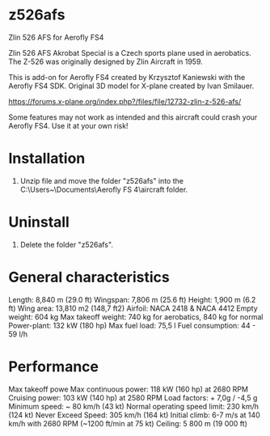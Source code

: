 # z526afs
Zlin 526 AFS for Aerofly FS4

Zlin 526 AFS Akrobat Special is a Czech sports plane used in aerobatics. The Z-526 was originally designed by Zlin Aircraft in 1959. 

This is add-on for Aerofly FS4 created by Krzysztof Kaniewski with the Aerofly FS4 SDK. 
Original 3D model for X-plane created by Ivan Smilauer.

https://forums.x-plane.org/index.php?/files/file/12732-zlin-z-526-afs/


 Some features may not work as intended and this aircraft could crash your Aerofly FS4. 
 Use it at your own risk!

# Installation

1. Unzip file and move the folder "z526afs" into the C:\Users\~\Documents\Aerofly FS 4\aircraft folder.

# Uninstall

1. Delete the folder "z526afs".


# General characteristics

Length: 8,840 m (29.0 ft)
Wingspan: 7,806 m (25.6 ft)
Height: 1,900 m (6.2 ft)
Wing area: 13,810 m2 (148,7 ft2)
Airfoil: NACA 2418 & NACA 4412
Empty weight: 604 kg
Max takeoff weight: 740 kg for aerobatics, 840 kg for normal
Power-plant: 132 kW (180 hp)
Max fuel load: 75,5 l
Fuel consumption: 44 - 59 l/h

# Performance

Max takeoff powe
Max continuous power: 118 kW (160 hp) at 2680 RPM
Cruising power: 103 kW (140 hp) at 2580 RPM
Load factors: + 7,0g / -4,5 g
Minimum speed: ~ 80 km/h (43 kt)
Normal operating speed limit: 230 km/h (124 kt)
Never Exceed Speed: 305 km/h (164 kt)
Initial climb: 6-7 m/s at 140 km/h with 2680 RPM (~1200 ft/min at 75 kt)
Ceiling: 5 800 m (19 000 ft)
